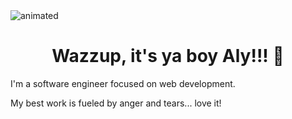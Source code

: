

<img align="center" src="https://github.com/AlySFahmy/AlySFahmy/assets/25463701/4bf34f0c-6b21-49e7-b373-d0b15580aaf9" alt="animated" />

<h1 align="center"> Wazzup, it's ya boy Aly!!! 👋 </h1>


I'm a software engineer focused on web development.

My best work is fueled by anger and tears... love it!
